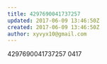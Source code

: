 ```yaml
---
title: 4297690041737257
updated: 2017-06-09 13:46:50Z
created: 2017-06-09 13:46:50Z
author: xyvyx10@gmail.com
---
```


4297690041737257
0417